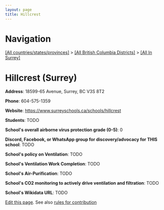 ```yaml
---
layout: page
title: Hillcrest
---
```

# Navigation

[[All countries/states/provinces]](../../..) > [[All British Columbia Districts]](../..) > [[All In Surrey]](..)

# Hillcrest (Surrey)

**Address**: 18599-65 Avenue, Surrey, BC V3S 8T2

**Phone**: 604-575-1359

**Website**: <https://www.surreyschools.ca/schools/hillcrest>

**Students**: TODO

**School's overall airborne virus protection grade (0-5)**: 0

**Discord, Facebook, or WhatsApp group for discovery/advocacy for THIS school**: TODO

**School's policy on Ventilation**: TODO

**School's Ventilation Work Completion**: TODO

**School's Air-Purification**: TODO

**School's CO2 monitoring to actively drive ventilation and filtration**: TODO

**School's Wikidata URL**: TODO


[Edit this page](https://github.com/ventilate-schools/BC/edit/main/./Surrey/Hillcrest.md). See also [rules for contribution](../../../contribution-rules/)